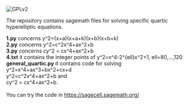 ![GPLv2][]

[GPLv2]: https://img.shields.io/badge/license-GPLv2-lightgrey.svg

The repository contains sagemath files for solving specific quartic hyperelliptic equations.<br/>

**1.py** concerns y^2=(x+a)(x+a+k)(x+b)(x+b+k)<br/>
**2.py** concerns y^2=c^2x^4+ax^2+b<br/>
**3.py** concerns cy^2 = cx^4+ax^2+b<br/>
**4.txt** it contains the integer points of y^2=x^4-2^{ell}x^2+1,  ell=80,...,120<br/>
**general_quartic.py** it contains code for solving <br/>y^2=x^4+ax^3+bx^2+cx+d<br/>y^2=c^2x^4+ax^2+b and <br/>cy^2 = cx^4+ax^2+b.<br/><br/>
You can try the code in https://sagecell.sagemath.org/

